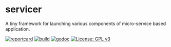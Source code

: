 # servicer

A tiny framework for launching various components of micro-service based application.

[![reportcard](https://goreportcard.com/badge/github.com/gomatic/servicer)](https://goreportcard.com/report/github.com/gomatic/servicer)
[![build](https://travis-ci.org/gomatic/servicer.svg?branch=master)](https://travis-ci.org/gomatic/servicer)
[![godoc](https://godoc.org/github.com/gomatic/servicer?status.svg)](https://godoc.org/github.com/gomatic/servicer)
[![License: GPL v3](https://img.shields.io/badge/License-GPL%20v3-blue.svg)](http://www.gnu.org/licenses/gpl-3.0)

